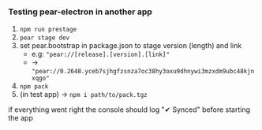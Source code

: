 ### Testing pear-electron in another app
1. ```npm run prestage```
2. ```pear stage dev```
3. set pear.bootstrap in package.json to stage version (length) and link
    - e.g: ```"pear://[release].[version].[link]"```
    - -> ```"pear://0.2648.yceb7sjhgfzsnza7oc38hy3oxu9dhnywi3mzxdm9ubc48kjnxqgo"```
4. ```npm pack```
5. (in test app) -> ```npm i path/to/pack.tgz```

if everything went right the console should log "✔ Synced" before starting the app